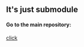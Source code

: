 ## It's just submodule

#### Go to the main repository:  
[click](https://github.com/MichalSalek/Fullstack-app-ReactJS-NodeJS-MySQL)